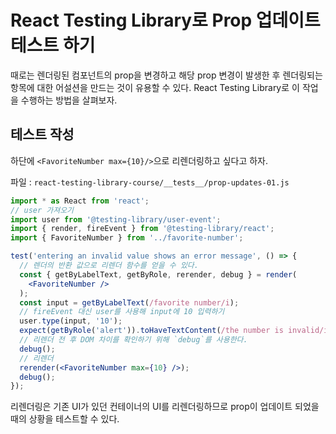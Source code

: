 # React Testing Library로 Prop 업데이트 테스트 하기

때로는 렌더링된 컴포넌트의 prop을 변경하고 해당 prop 변경이 발생한 후 렌더링되는 항목에 대한 어설션을 만드는 것이 유용할 수 있다. React Testing Library로 이 작업을 수행하는 방법을 살펴보자.

## 테스트 작성

하단에 `<FavoriteNumber max={10}/>`으로 리렌더링하고 싶다고 하자.

파일 : `react-testing-library-course/__tests__/prop-updates-01.js`

```jsx
import * as React from 'react';
// user 가져오기
import user from '@testing-library/user-event';
import { render, fireEvent } from '@testing-library/react';
import { FavoriteNumber } from '../favorite-number';

test('entering an invalid value shows an error message', () => {
  // 렌더의 반환 값으로 리렌더 함수를 얻을 수 있다.
  const { getByLabelText, getByRole, rerender, debug } = render(
    <FavoriteNumber />
  );
  const input = getByLabelText(/favorite number/i);
  // fireEvent 대신 user를 사용해 input에 10 입력하기
  user.type(input, '10');
  expect(getByRole('alert')).toHaveTextContent(/the number is invalid/i);
  // 리렌더 전 후 DOM 차이를 확인하기 위해 `debug`를 사용한다.
  debug();
  // 리렌더
  rerender(<FavoriteNumber max={10} />);
  debug();
});
```

리렌더링은 기존 UI가 있던 컨테이너의 UI를 리렌더링하므로 prop이 업데이트 되었을 때의 상황을 테스트할 수 있다.
